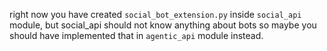 right now you have created `social_bot_extension.py` inside `social_api` module, but social_api should not know anything about bots so maybe you should have implemented that in `agentic_api` module instead.